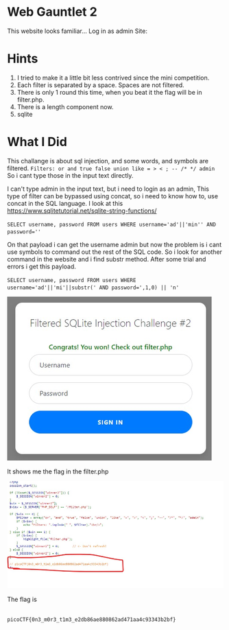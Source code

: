 # Web Gauntlet 2

This website looks familiar... Log in as admin Site:

# Hints

1. I tried to make it a little bit less contrived since the mini competition.
2. Each filter is separated by a space. Spaces are not filtered.
3. There is only 1 round this time, when you beat it the flag will be in filter.php.
4. There is a length component now.
5. sqlite

# What I Did

This challange is about sql injection, and some words, and symbols are filtered.
`Filters: or and true false union like = > < ; -- /* */ admin`
So i cant type those in the input text directly.

I can't type admin in the input text, but i need to login as an admin,
This type of filter can be bypassed using concat, so i need to know how to,
use concat in the SQL language. I look at this
https://www.sqlitetutorial.net/sqlite-string-functions/

`SELECT username, password FROM users WHERE username='ad'||'min'' AND password=''`

On that payload i can get the username admin but now the problem is i cant use symbols to command out the
rest of the SQL code. So i look for another command in the website and i find substr method. After
some trial and errors i get this payload.

`SELECT username, password FROM users WHERE username='ad'||'mi'||substr(' AND password=',1,0) || 'n'`

<img src="./Pic_2.jpg">

It shows me the flag in the filter.php

<img src="./Pic_3.jpg">

The flag is

```

picoCTF{0n3_m0r3_t1m3_e2db86ae880862ad471aa4c93343b2bf}

```
